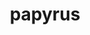 ---
title: "papyrus"
layout: cache
categories: [package, develop]
meta: {"versions": ["1.0.2"], "compilers": ["cce@=15.0.1", "gcc@=10.3.0", "gcc@=9.4.0"], "oss": ["rhel8", "sle_hpc15", "ubuntu20.04"], "platforms": ["linux"], "targets": ["ppc64le", "x86_64_v4", "zen4"], "stacks": ["e4s-cray-rhel", "e4s-cray-sles", "e4s-power", "root"], "num_specs": 4, "num_specs_by_stack": {"e4s-cray-sles": 2, "root": 4, "e4s-power": 1, "e4s-cray-rhel": 1}}
spec_details: [{"hash": "52t2c3gkb2gls2icteyu7i42ztldggyh", "compiler": "gcc@=10.3.0", "versions": ["1.0.2"], "os": "sle_hpc15", "platform": "linux", "target": "x86_64_v4", "variants": ["build_system=cmake", "build_type=Release", "generator=make", "~ipo"], "stacks": ["e4s-cray-sles", "root"], "size": "-", "tarball": "https://binaries.spack.io/develop/build_cache/linux-sle_hpc15-x86_64_v4/gcc-10.3.0/papyrus-1.0.2/linux-sle_hpc15-x86_64_v4-gcc-10.3.0-papyrus-1.0.2-52t2c3gkb2gls2icteyu7i42ztldggyh.spack"}, {"hash": "v4ttutdtzzhpalfhfvlxi5uo7uu3bjox", "compiler": "gcc@=9.4.0", "versions": ["1.0.2"], "os": "ubuntu20.04", "platform": "linux", "target": "ppc64le", "variants": ["build_system=cmake", "build_type=Release", "generator=make", "~ipo"], "stacks": ["root", "e4s-power"], "size": "-", "tarball": "https://binaries.spack.io/develop/build_cache/linux-ubuntu20.04-ppc64le/gcc-9.4.0/papyrus-1.0.2/linux-ubuntu20.04-ppc64le-gcc-9.4.0-papyrus-1.0.2-v4ttutdtzzhpalfhfvlxi5uo7uu3bjox.spack"}, {"hash": "dyuoyrokywjexubkiultbqknivsue55m", "compiler": "gcc@=10.3.0", "versions": ["1.0.2"], "os": "sle_hpc15", "platform": "linux", "target": "x86_64_v4", "variants": ["build_system=cmake", "build_type=Release", "generator=make", "~ipo"], "stacks": ["e4s-cray-sles", "root"], "size": "-", "tarball": "https://binaries.spack.io/develop/build_cache/linux-sle_hpc15-x86_64_v4/gcc-10.3.0/papyrus-1.0.2/linux-sle_hpc15-x86_64_v4-gcc-10.3.0-papyrus-1.0.2-dyuoyrokywjexubkiultbqknivsue55m.spack"}, {"hash": "ahz432ovyk7b2nn2nu24lzdrj2bvl56g", "compiler": "cce@=15.0.1", "versions": ["1.0.2"], "os": "rhel8", "platform": "linux", "target": "zen4", "variants": ["build_system=cmake", "build_type=Release", "generator=make", "~ipo"], "stacks": ["e4s-cray-rhel", "root"], "size": "-", "tarball": "https://binaries.spack.io/develop/build_cache/linux-rhel8-zen4/cce-15.0.1/papyrus-1.0.2/linux-rhel8-zen4-cce-15.0.1-papyrus-1.0.2-ahz432ovyk7b2nn2nu24lzdrj2bvl56g.spack"}]
---